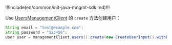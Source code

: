 !!!include(en/common/init-java-mngmt-sdk.md)!!!

Use [UsersManagementClient](/reference/sdk-for-java/management/UsersManagementClient.md) 的 `create` 方法创建用户：

```java
String email = "test@example.com";
String password = "123456";
User user = managementClient.users().create(new CreateUserInput().withEmail(email).withPassword(password)).execute();
```
